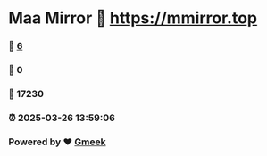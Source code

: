 # Maa Mirror :link: https://mmirror.top 
### :page_facing_up: [6](https://mmirror.top/tag.html) 
### :speech_balloon: 0 
### :hibiscus: 17230 
### :alarm_clock: 2025-03-26 13:59:06 
### Powered by :heart: [Gmeek](https://github.com/Meekdai/Gmeek)

